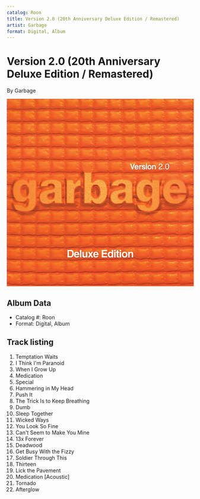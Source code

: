 ```yaml
---
catalog: Roon
title: Version 2.0 (20th Anniversary Deluxe Edition / Remastered)
artist: Garbage
format: Digital, Album
---
```


# Version 2.0 (20th Anniversary Deluxe Edition / Remastered)

By Garbage

![](../../assets/albumcovers/Garbage-Version_20_20th_Anniversary_Deluxe_Edition_-_Remastered.png)

## Album Data

- Catalog #: Roon
- Format: Digital, Album


## Track listing


1. Temptation Waits
2. I Think I'm Paranoid
3. When I Grow Up
4. Medication
5. Special
6. Hammering in My Head
7. Push It
8. The Trick Is to Keep Breathing
9. Dumb
10. Sleep Together
11. Wicked Ways
12. You Look So Fine
13. Can't Seem to Make You Mine
14. 13x Forever
15. Deadwood
16. Get Busy With the Fizzy
17. Soldier Through This
18. Thirteen
19. Lick the Pavement
20. Medication [Acoustic]
21. Tornado
22. Afterglow

